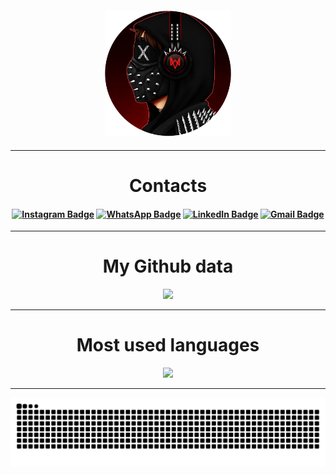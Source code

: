<h4 align="Center">

<img width="40%" src="https://github.com/Blackburn060/Blackburn060/blob/main/img/FotoDePerfil.png">
  
  </h4>
  
<hr>
  
<h1 align="center">Contacts</h1>

<h4 align="center">

[![Instagram Badge](https://img.shields.io/badge/-Instagram-%23E4405F?style=for-the-badge&logo=instagram&logoColor=white&target=blank&link=https://github.com/Blackburn060)](https://www.instagram.com/kayky.jpg/)
[![WhatsApp Badge](https://img.shields.io/badge/WhatsApp-25D366?style=for-the-badge&logo=whatsapp&logoColor=white&link=https://github.com/Blackburn060)](https://contate.me/kaykyMP)
[![LinkedIn Badge](https://img.shields.io/badge/-LinkedIn-%230077B5?style=for-the-badge&logo=linkedin&logoColor=white&link=https://github.com/Blackburn060)](https://www.linkedin.com/in/kayky-martins-pereira-8297ab206/)
[![Gmail Badge](https://img.shields.io/badge/-Gmail-%23333?style=for-the-badge&logo=gmail&logoColor=white&link=https://github.com/Blackburn060)](mailto:sr.kayky.martins@gmail.com)
  
  </h4>
  
<hr>

<div align="center">
  <h1>My Github data</h1>
  <img height="180px" src="https://github-readme-stats.vercel.app/api?username=Blackburn060&layout=compact&langs_count=7&theme=algolia"/>
</div>

  <hr>

<div align="center">
  <h1>Most used languages</h1>
  <a href="https://github.com/Blackburn060">
  <img height="190px" src="https://github-readme-stats.vercel.app/api/top-langs?username=Blackburn060&show_icons=true&theme=algolia&include_all_commits=true&count_private=true"/>
</div>

  <hr>

<picture>
  <source media="(prefers-color-scheme: dark)" srcset="https://raw.githubusercontent.com/blackburn060/blackburn060/output/github-contribution-grid-snake-dark.svg">
  <source media="(prefers-color-scheme: light)" srcset="https://raw.githubusercontent.com/blackburn060/blackburn060/output/github-contribution-grid-snake.svg">
  <img alt="github contribution grid snake animation" src="https://raw.githubusercontent.com/blackburn060/blackburn060/output/github-contribution-grid-snake.svg">
</picture>
